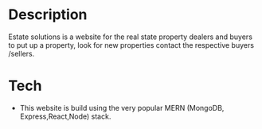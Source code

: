 # Description

Estate solutions is a website for the real state property dealers and buyers to put up a property, look for new properties contact the respective buyers /sellers.

# Tech

- This website is build using the very popular MERN (MongoDB, Express,React,Node) stack.
